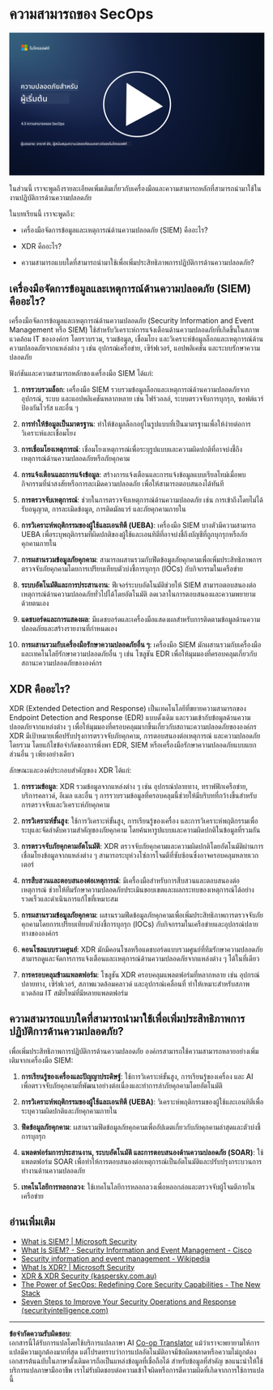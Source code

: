 <!--
CO_OP_TRANSLATOR_METADATA:
{
  "original_hash": "553eb694c89f1caca0694e8d8ab89e0e",
  "translation_date": "2025-09-04T01:18:55+00:00",
  "source_file": "4.3 SecOps capabilities.md",
  "language_code": "th"
}
-->
# ความสามารถของ SecOps

[![Watch the video](../../translated_images/4-3_placeholder.e6e2ff578a715178985449c7f550e382f9b199847b709653a5e0af6145a8e82f.th.png)](https://learn-video.azurefd.net/vod/player?id=bdbc1c7c-307b-4519-b8ad-b142434c0461)

ในส่วนนี้ เราจะพูดถึงรายละเอียดเพิ่มเติมเกี่ยวกับเครื่องมือและความสามารถหลักที่สามารถนำมาใช้ในงานปฏิบัติการด้านความปลอดภัย

ในบทเรียนนี้ เราจะพูดถึง:

- เครื่องมือจัดการข้อมูลและเหตุการณ์ด้านความปลอดภัย (SIEM) คืออะไร?

- XDR คืออะไร?

- ความสามารถแบบใดที่สามารถนำมาใช้เพื่อเพิ่มประสิทธิภาพการปฏิบัติการด้านความปลอดภัย?

## เครื่องมือจัดการข้อมูลและเหตุการณ์ด้านความปลอดภัย (SIEM) คืออะไร?

เครื่องมือจัดการข้อมูลและเหตุการณ์ด้านความปลอดภัย (Security Information and Event Management หรือ SIEM) ใช้สำหรับวิเคราะห์การแจ้งเตือนด้านความปลอดภัยที่เกิดขึ้นในสภาพแวดล้อม IT ขององค์กร โดยรวบรวม, รวมข้อมูล, เชื่อมโยง และวิเคราะห์ข้อมูลล็อกและเหตุการณ์ด้านความปลอดภัยจากแหล่งต่าง ๆ เช่น อุปกรณ์เครือข่าย, เซิร์ฟเวอร์, แอปพลิเคชัน และระบบรักษาความปลอดภัย

ฟังก์ชันและความสามารถหลักของเครื่องมือ SIEM ได้แก่:

1. **การรวบรวมล็อก**: เครื่องมือ SIEM รวบรวมข้อมูลล็อกและเหตุการณ์ด้านความปลอดภัยจากอุปกรณ์, ระบบ และแอปพลิเคชันหลากหลาย เช่น ไฟร์วอลล์, ระบบตรวจจับการบุกรุก, ซอฟต์แวร์ป้องกันไวรัส และอื่น ๆ

2. **การทำให้ข้อมูลเป็นมาตรฐาน**: ทำให้ข้อมูลล็อกอยู่ในรูปแบบที่เป็นมาตรฐานเพื่อให้ง่ายต่อการวิเคราะห์และเชื่อมโยง

3. **การเชื่อมโยงเหตุการณ์**: เชื่อมโยงเหตุการณ์เพื่อระบุรูปแบบและความผิดปกติที่อาจบ่งชี้ถึงเหตุการณ์ด้านความปลอดภัยหรือภัยคุกคาม

4. **การแจ้งเตือนและการแจ้งข้อมูล**: สร้างการแจ้งเตือนและการแจ้งข้อมูลแบบเรียลไทม์เมื่อพบกิจกรรมที่น่าสงสัยหรือการละเมิดความปลอดภัย เพื่อให้สามารถตอบสนองได้ทันที

5. **การตรวจจับเหตุการณ์**: ช่วยในการตรวจจับเหตุการณ์ด้านความปลอดภัย เช่น การเข้าถึงโดยไม่ได้รับอนุญาต, การละเมิดข้อมูล, การติดมัลแวร์ และภัยคุกคามภายใน

6. **การวิเคราะห์พฤติกรรมของผู้ใช้และเอนทิตี (UEBA)**: เครื่องมือ SIEM บางตัวมีความสามารถ UEBA เพื่อระบุพฤติกรรมที่ผิดปกติของผู้ใช้และเอนทิตีที่อาจบ่งชี้ถึงบัญชีที่ถูกบุกรุกหรือภัยคุกคามภายใน

7. **การผสานรวมข้อมูลภัยคุกคาม**: สามารถผสานรวมกับฟีดข้อมูลภัยคุกคามเพื่อเพิ่มประสิทธิภาพการตรวจจับภัยคุกคามโดยการเปรียบเทียบตัวบ่งชี้การบุกรุก (IOCs) กับกิจกรรมในเครือข่าย

8. **ระบบอัตโนมัติและการประสานงาน**: ฟีเจอร์ระบบอัตโนมัติช่วยให้ SIEM สามารถตอบสนองต่อเหตุการณ์ด้านความปลอดภัยทั่วไปได้โดยอัตโนมัติ ลดเวลาในการตอบสนองและความพยายามด้วยตนเอง

9. **แดชบอร์ดและการแสดงผล**: มีแดชบอร์ดและเครื่องมือแสดงผลสำหรับการติดตามข้อมูลด้านความปลอดภัยและสร้างรายงานที่กำหนดเอง

10. **การผสานรวมกับเครื่องมือรักษาความปลอดภัยอื่น ๆ**: เครื่องมือ SIEM มักผสานรวมกับเครื่องมือและเทคโนโลยีรักษาความปลอดภัยอื่น ๆ เช่น โซลูชัน EDR เพื่อให้มุมมองที่ครอบคลุมเกี่ยวกับสถานะความปลอดภัยขององค์กร

## XDR คืออะไร?

XDR (Extended Detection and Response) เป็นเทคโนโลยีที่ขยายความสามารถของ Endpoint Detection and Response (EDR) แบบดั้งเดิม และรวมเข้ากับข้อมูลด้านความปลอดภัยจากแหล่งต่าง ๆ เพื่อให้มุมมองที่ครอบคลุมมากขึ้นเกี่ยวกับสถานะความปลอดภัยขององค์กร XDR มีเป้าหมายเพื่อปรับปรุงการตรวจจับภัยคุกคาม, การตอบสนองต่อเหตุการณ์ และความปลอดภัยโดยรวม โดยแก้ไขข้อจำกัดของการพึ่งพา EDR, SIEM หรือเครื่องมือรักษาความปลอดภัยแบบแยกส่วนอื่น ๆ เพียงอย่างเดียว

ลักษณะและองค์ประกอบสำคัญของ XDR ได้แก่:

1. **การรวมข้อมูล**: XDR รวมข้อมูลจากแหล่งต่าง ๆ เช่น อุปกรณ์ปลายทาง, ทราฟฟิกเครือข่าย, บริการคลาวด์, อีเมล และอื่น ๆ การรวบรวมข้อมูลที่ครอบคลุมนี้ช่วยให้มีบริบทที่กว้างขึ้นสำหรับการตรวจจับและวิเคราะห์ภัยคุกคาม

2. **การวิเคราะห์ขั้นสูง**: ใช้การวิเคราะห์ขั้นสูง, การเรียนรู้ของเครื่อง และการวิเคราะห์พฤติกรรมเพื่อระบุและจัดลำดับความสำคัญของภัยคุกคาม โดยค้นหารูปแบบและความผิดปกติในข้อมูลที่รวมกัน

3. **การตรวจจับภัยคุกคามอัตโนมัติ**: XDR ตรวจจับภัยคุกคามและความผิดปกติโดยอัตโนมัติผ่านการเชื่อมโยงข้อมูลจากแหล่งต่าง ๆ สามารถระบุห่วงโซ่การโจมตีที่ซับซ้อนซึ่งอาจครอบคลุมหลายเวกเตอร์

4. **การสืบสวนและตอบสนองต่อเหตุการณ์**: มีเครื่องมือสำหรับการสืบสวนและตอบสนองต่อเหตุการณ์ ช่วยให้ทีมรักษาความปลอดภัยประเมินขอบเขตและผลกระทบของเหตุการณ์ได้อย่างรวดเร็วและดำเนินการแก้ไขที่เหมาะสม

5. **การผสานรวมข้อมูลภัยคุกคาม**: ผสานรวมฟีดข้อมูลภัยคุกคามเพื่อเพิ่มประสิทธิภาพการตรวจจับภัยคุกคามโดยการเปรียบเทียบตัวบ่งชี้การบุกรุก (IOCs) กับกิจกรรมในเครือข่ายและอุปกรณ์ปลายทางขององค์กร

6. **คอนโซลแบบรวมศูนย์**: XDR มักมีคอนโซลหรือแดชบอร์ดแบบรวมศูนย์ที่ทีมรักษาความปลอดภัยสามารถดูและจัดการการแจ้งเตือนและเหตุการณ์ด้านความปลอดภัยจากแหล่งต่าง ๆ ได้ในที่เดียว

7. **การครอบคลุมข้ามแพลตฟอร์ม**: โซลูชัน XDR ครอบคลุมแพลตฟอร์มที่หลากหลาย เช่น อุปกรณ์ปลายทาง, เซิร์ฟเวอร์, สภาพแวดล้อมคลาวด์ และอุปกรณ์เคลื่อนที่ ทำให้เหมาะสำหรับสภาพแวดล้อม IT สมัยใหม่ที่มีหลายแพลตฟอร์ม

## ความสามารถแบบใดที่สามารถนำมาใช้เพื่อเพิ่มประสิทธิภาพการปฏิบัติการด้านความปลอดภัย?

เพื่อเพิ่มประสิทธิภาพการปฏิบัติการด้านความปลอดภัย องค์กรสามารถใช้ความสามารถหลายอย่างเพิ่มเติมจากเครื่องมือ SIEM:

1. **การเรียนรู้ของเครื่องและปัญญาประดิษฐ์**: ใช้การวิเคราะห์ขั้นสูง, การเรียนรู้ของเครื่อง และ AI เพื่อตรวจจับภัยคุกคามที่พัฒนาอย่างต่อเนื่องและทำการล่าภัยคุกคามโดยอัตโนมัติ

2. **การวิเคราะห์พฤติกรรมของผู้ใช้และเอนทิตี (UEBA)**: วิเคราะห์พฤติกรรมของผู้ใช้และเอนทิตีเพื่อระบุความผิดปกติและภัยคุกคามภายใน

3. **ฟีดข้อมูลภัยคุกคาม**: ผสานรวมฟีดข้อมูลภัยคุกคามเพื่ออัปเดตเกี่ยวกับภัยคุกคามล่าสุดและตัวบ่งชี้การบุกรุก

4. **แพลตฟอร์มการประสานงาน, ระบบอัตโนมัติ และการตอบสนองด้านความปลอดภัย (SOAR)**: ใช้แพลตฟอร์ม SOAR เพื่อทำให้การตอบสนองต่อเหตุการณ์เป็นอัตโนมัติและปรับปรุงกระบวนการทำงานด้านความปลอดภัย

5. **เทคโนโลยีการหลอกลวง**: ใช้เทคโนโลยีการหลอกลวงเพื่อหลอกล่อและตรวจจับผู้โจมตีภายในเครือข่าย

## อ่านเพิ่มเติม

- [What is SIEM? | Microsoft Security](https://www.microsoft.com/security/business/security-101/what-is-siem?WT.mc_id=academic-96948-sayoung)
- [What Is SIEM? - Security Information and Event Management - Cisco](https://www.cisco.com/c/en/us/products/security/what-is-siem.html)
- [Security information and event management - Wikipedia](https://en.wikipedia.org/wiki/Security_information_and_event_management)
- [What Is XDR? | Microsoft Security](https://www.microsoft.com/security/business/security-101/what-is-xdr?WT.mc_id=academic-96948-sayoung)
- [XDR & XDR Security (kaspersky.com.au)](https://www.kaspersky.com.au/resource-center/definitions/what-is-xdr)
- [The Power of SecOps: Redefining Core Security Capabilities - The New Stack](https://thenewstack.io/the-power-of-secops-redefining-core-security-capabilities/)
- [Seven Steps to Improve Your Security Operations and Response (securityintelligence.com)](https://securityintelligence.com/seven-steps-to-improve-your-security-operations-and-response/)

---

**ข้อจำกัดความรับผิดชอบ**:  
เอกสารนี้ได้รับการแปลโดยใช้บริการแปลภาษา AI [Co-op Translator](https://github.com/Azure/co-op-translator) แม้ว่าเราจะพยายามให้การแปลมีความถูกต้องมากที่สุด แต่โปรดทราบว่าการแปลอัตโนมัติอาจมีข้อผิดพลาดหรือความไม่ถูกต้อง เอกสารต้นฉบับในภาษาดั้งเดิมควรถือเป็นแหล่งข้อมูลที่เชื่อถือได้ สำหรับข้อมูลที่สำคัญ ขอแนะนำให้ใช้บริการแปลภาษามืออาชีพ เราไม่รับผิดชอบต่อความเข้าใจผิดหรือการตีความผิดที่เกิดจากการใช้การแปลนี้